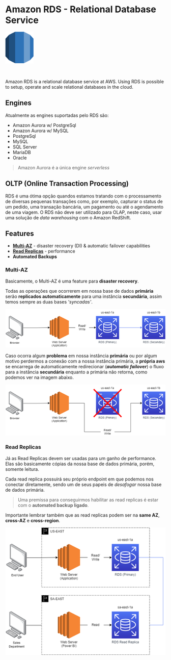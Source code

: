 # Amazon RDS - Relational Database Service

<img height=100px; alt="iam_logo" src="../../../images/rds.png" />

<p>&nbsp;</p>

Amazon RDS is a relational database service at AWS. Using RDS is possible to setup, operate and scale relational databases in the cloud.

## Engines

Atualmente as engines suportadas pelo RDS são:

- Amazon Aurora w/ PostgreSql
- Amazon Aurora w/ MySQL
- PostgreSql
- MySQL
- SQL Server
- MariaDB
- Oracle

> Amazon Aurora é a única engine *serverless*

## OLTP (Online Transaction Processing)

RDS é uma ótima opção quandos estamos tratando com o processamento de diversas pequenas transações como, por exemplo, capturar o status de um pedido, uma transação bancária, um pagamento ou até o agendamento de uma viagem. O RDS não deve ser utilizado para OLAP, neste caso, usar uma solução de *data warehousing* com o Amazon RedShift.

## Features

- [**Multi-AZ**](./README.md#multi-az) - disaster recovery (DI) & automatic failover capabilities
- [**Read Replicas**](./README.md#read-replicas) - performance
- **Automated Backups**

### Multi-AZ

Basicamente, o Multi-AZ é uma feature para **disaster recovery**.

Todas as operações que ocorrerem em nossa base de dados **primária** serão **replicados automaticamente** para uma instância **secundária**, assim temos sempre as duas bases *'syncadas'*.

![rds-multi-az](../../../images/rds-multi-az.drawio.png)

Caso ocorra algum **problema** em nossa instância **primária** ou por algum motivo perdermos a conexão com a nossa instância primária, a **própria aws** se encarrega de automaticamente redirecionar (***automatic failover***) o fluxo para a instância **secundária** enquanto a primária não retorna, como podemos ver na imagem abaixo.

![rds-multi-az-failure](../../../images/rds-multi-az-failure.drawio.png)

### Read Replicas

Já as Read Replicas devem ser usadas para um ganho de performance. Elas são basicamente cópias da nossa base de dados primária, porém, somente leitura.

Cada read replica possuirá seu próprio endpoint em que podemos nos conectar diretamente, sendo um de seus papeis de *desafogar* nossa base de dados primária.

> Uma premissa para conseguirmos habilitar as read replicas é estar com o **automated backup ligado**.

Importante lembrar também que as read replicas podem ser na **same AZ**, **cross-AZ** e **cross-region**.

![rds-multi-az-failure](../../../images/rds-read-replica.drawio.png)